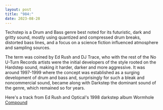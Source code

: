 ```yaml
---
layout: post
title: "984:"
date: 2023-08-28
---
```


Techstep is a Drum and Bass genre best noted for its futuristic, dark and gritty sound, mostly using quantized and compressed drum breaks, distorted bass lines, and a focus on a science fiction influenced atmosphere and sampling sources.

The term was coined by Ed Rush and DJ Trace, who with the rest of the No U-Turn Records artists were the initial developers of the style rooted on the Hardstep sound, making it harder, darker and more aggressive. It was around 1997-1999 where the concept was established as a surging development of drum and bass and, surprisingly for such a bleak and noncommercial sound, became along with Darkstep the dominant sound of the genre, which remained so for years.

Here's a track from Ed Rush and Optical's 1998 darkstep album Wormhole  
[Compound](https://youtu.be/vMI2GF8q3G4)
